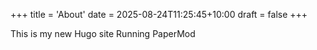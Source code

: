 +++
title = 'About'
date = 2025-08-24T11:25:45+10:00
draft = false
+++

This is my new Hugo site Running PaperMod
